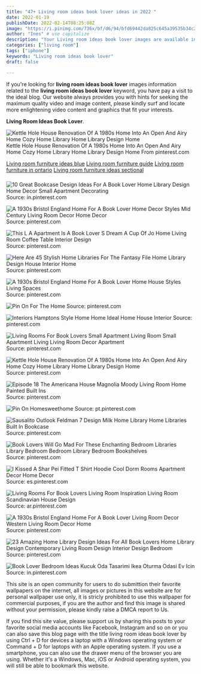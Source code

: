 ```yaml
---
title: "47+ Living room ideas book lover ideas in 2022 "
date: 2022-01-19
publishDate: 2022-02-14T08:25:08Z
image: "https://i.pinimg.com/736x/bf/d6/94/bfd69442da825c645a39535b34c28f9b.jpg"
author: "Ines" # use capitalize
description: "Your Living room ideas book lover images are available in this site. Living room ideas book lover are a topic that is being searched for and liked by netizens now. You can Download the Living room ideas book lover files here. Get all free vectors."
categories: ["living room"]
tags: ["iphone"]
keywords: "Living room ideas book lover"
draft: false

---
```


If you're looking for **living room ideas book lover** images information related to the **living room ideas book lover** keyword, you have pay a visit to the ideal  blog.  Our website always  provides you with  hints  for seeking  the maximum  quality video and image  content, please kindly surf and locate more enlightening video content and graphics  that fit your interests.

**Living Room Ideas Book Lover**. 

![Kettle Hole House Renovation Of A 1980s Home Into An Open And Airy Home Cozy Home Library Home Library Design Home](https://i.pinimg.com/originals/38/5a/2c/385a2c8815ea629d6a5a3df59cc403d1.jpg "Kettle Hole House Renovation Of A 1980s Home Into An Open And Airy Home Cozy Home Library Home Library Design Home")
Kettle Hole House Renovation Of A 1980s Home Into An Open And Airy Home Cozy Home Library Home Library Design Home From pinterest.com

[Living room furniture ideas blue](/living-room-furniture-ideas-blue/)
[Living room furniture guide](/living-room-furniture-guide/)
[Living room furniture in ontario](/living-room-furniture-in-ontario/)
[Living room furniture ideas sectional](/living-room-furniture-ideas-sectional/)



### 

 


![10 Great Bookcase Design Ideas For A Book Lover Home Library Design Home Decor Small Apartment Decorating](https://i.pinimg.com/originals/98/3c/27/983c27e7fda2f65c70af7bd5d009bb6c.jpg "10 Great Bookcase Design Ideas For A Book Lover Home Library Design Home Decor Small Apartment Decorating")
Source: in.pinterest.com

 

![A 1930s Bristol England Home For A Book Lover Home Decor Styles Mid Century Living Room Decor Home Decor](https://i.pinimg.com/originals/78/e9/a6/78e9a61b624b4b37b161032f9e995850.jpg "A 1930s Bristol England Home For A Book Lover Home Decor Styles Mid Century Living Room Decor Home Decor")
Source: pinterest.com

 

![This L A Apartment Is A Book Lover S Dream A Cup Of Jo Home Living Room Coffee Table Interior Design](https://i.pinimg.com/originals/6e/f9/78/6ef978f15a08fa47d9ec84874c1ec6cf.jpg "This L A Apartment Is A Book Lover S Dream A Cup Of Jo Home Living Room Coffee Table Interior Design")
Source: pinterest.com

 

![Here Are 45 Stylish Home Libraries For The Fantasy File Home Library Design House Interior Home](https://i.pinimg.com/474x/41/b1/19/41b1195b212a8ecab7b37172c00f3186--close-friends-book-shelves.jpg "Here Are 45 Stylish Home Libraries For The Fantasy File Home Library Design House Interior Home")
Source: pinterest.com

 

![A 1930s Bristol England Home For A Book Lover Home House Styles Living Spaces](https://i.pinimg.com/originals/2d/d0/6c/2dd06ce0e88bf8161b79d9452d1c7082.jpg "A 1930s Bristol England Home For A Book Lover Home House Styles Living Spaces")
Source: pinterest.com

 

![Pin On For The Home](https://i.pinimg.com/736x/6f/f8/e0/6ff8e0cfa5c9dd7b23bb0e7961dd8430--book-storage-storage-ideas.jpg "Pin On For The Home")
Source: pinterest.com

 

![Interiors Hamptons Style Home Home Ideal Home House Interior](https://i.pinimg.com/originals/26/5e/1a/265e1a99930546a5d46f9c6d666cdd37.jpg "Interiors Hamptons Style Home Home Ideal Home House Interior")
Source: pinterest.com

 

![Living Rooms For Book Lovers Small Apartment Living Room Small Apartment Living Living Room Decor Apartment](https://i.pinimg.com/originals/29/8d/93/298d93579a037a025d2dbfbbdce2c2e9.jpg "Living Rooms For Book Lovers Small Apartment Living Room Small Apartment Living Living Room Decor Apartment")
Source: pinterest.com

 

![Kettle Hole House Renovation Of A 1980s Home Into An Open And Airy Home Cozy Home Library Home Library Design Home](https://i.pinimg.com/originals/38/5a/2c/385a2c8815ea629d6a5a3df59cc403d1.jpg "Kettle Hole House Renovation Of A 1980s Home Into An Open And Airy Home Cozy Home Library Home Library Design Home")
Source: pinterest.com

 

![Episode 18 The Americana House Magnolia Moody Living Room Home Painted Built Ins](https://i.pinimg.com/originals/89/cf/2d/89cf2d458cb84f43ee8f054695cd8485.jpg "Episode 18 The Americana House Magnolia Moody Living Room Home Painted Built Ins")
Source: pinterest.com

 

![Pin On Homesweethome](https://i.pinimg.com/originals/38/ed/c0/38edc0eeffad2b75e610fc4a935152cc.jpg "Pin On Homesweethome")
Source: pt.pinterest.com

 

![Sausalito Outlook Feldman 7 Design Milk Home Library Home Libraries Built In Bookcase](https://i.pinimg.com/originals/e0/92/77/e0927764ba3e44b09dcec54f6cad9a7f.jpg "Sausalito Outlook Feldman 7 Design Milk Home Library Home Libraries Built In Bookcase")
Source: pinterest.com

 

![Book Lovers Will Go Mad For These Enchanting Bedroom Libraries Library Bedroom Bedroom Library Bedroom Bookshelves](https://i.pinimg.com/736x/e3/a2/94/e3a2948609b9e0a7ee86a1654671ed0c--in-the-bedroom-dream-bedroom.jpg "Book Lovers Will Go Mad For These Enchanting Bedroom Libraries Library Bedroom Bedroom Library Bedroom Bookshelves")
Source: pinterest.com

 

![I Kissed A Shar Pei Fitted T Shirt Hoodie Cool Dorm Rooms Apartment Decor Home Decor](https://i.pinimg.com/736x/2d/fd/51/2dfd51093953d210c751c0e8865bf2c1.jpg "I Kissed A Shar Pei Fitted T Shirt Hoodie Cool Dorm Rooms Apartment Decor Home Decor")
Source: es.pinterest.com

 

![Living Rooms For Book Lovers Living Room Inspiration Living Room Scandinavian House Design](https://i.pinimg.com/originals/fa/73/23/fa732307f1e7394cb38b3b5b3d4d63ad.jpg "Living Rooms For Book Lovers Living Room Inspiration Living Room Scandinavian House Design")
Source: ar.pinterest.com

 

![A 1930s Bristol England Home For A Book Lover Living Room Decor Western Living Room Decor Home](https://i.pinimg.com/originals/87/66/4a/87664ad3aad949f42b1262e35c106915.jpg "A 1930s Bristol England Home For A Book Lover Living Room Decor Western Living Room Decor Home")
Source: pinterest.com

 

![23 Amazing Home Library Design Ideas For All Book Lovers Home Library Design Contemporary Living Room Design Interior Design Bedroom](https://i.pinimg.com/564x/0e/31/84/0e3184d0d0fbcd2cc23a7a03e8ab7c53.jpg "23 Amazing Home Library Design Ideas For All Book Lovers Home Library Design Contemporary Living Room Design Interior Design Bedroom")
Source: pinterest.com

 

![Book Lover Bedroom Ideas Kucuk Oda Tasarimi Ikea Oturma Odasi Ev Icin](https://i.pinimg.com/736x/bf/d6/94/bfd69442da825c645a39535b34c28f9b.jpg "Book Lover Bedroom Ideas Kucuk Oda Tasarimi Ikea Oturma Odasi Ev Icin")
Source: in.pinterest.com

 

This site is an open community for users to do submittion their favorite wallpapers on the internet, all images or pictures in this website are for personal wallpaper use only, it is stricly prohibited to use this wallpaper for commercial purposes, if you are the author and find this image is shared without your permission, please kindly raise a DMCA report to Us.

If you find this site value, please support us by sharing this posts to your favorite social media accounts like Facebook, Instagram and so on or you can also save this blog page with the title living room ideas book lover by using Ctrl + D for devices a laptop with a Windows operating system or Command + D for laptops with an Apple operating system. If you use a smartphone, you can also use the drawer menu of the browser you are using. Whether it's a Windows, Mac, iOS or Android operating system, you will still be able to bookmark this website.
